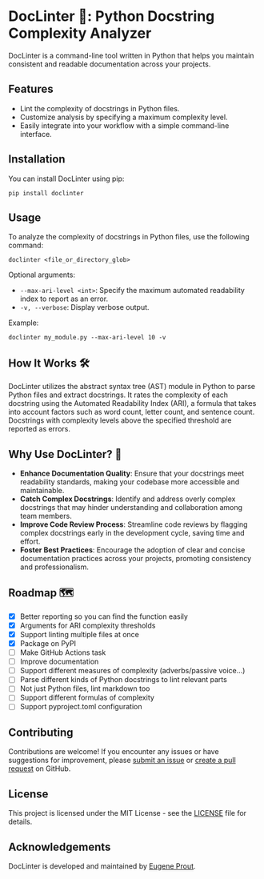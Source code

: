 # DocLinter 📝: Python Docstring Complexity Analyzer

DocLinter is a command-line tool written in Python that helps you maintain consistent and readable documentation across your projects.

## Features

- Lint the complexity of docstrings in Python files.
- Customize analysis by specifying a maximum complexity level.
- Easily integrate into your workflow with a simple command-line interface.

## Installation

You can install DocLinter using pip:

```
pip install doclinter
```

## Usage

To analyze the complexity of docstrings in Python files, use the following command:

```
doclinter <file_or_directory_glob>
```

Optional arguments:

- `--max-ari-level <int>`: Specify the maximum automated readability index to report as an error.
- `-v, --verbose`: Display verbose output.

Example:

```
doclinter my_module.py --max-ari-level 10 -v
```

## How It Works 🛠️

DocLinter utilizes the abstract syntax tree (AST) module in Python to parse Python files and extract docstrings. It rates the complexity of each docstring using the Automated Readability Index (ARI), a formula that takes into account factors such as word count, letter count, and sentence count. Docstrings with complexity levels above the specified threshold are reported as errors.

## Why Use DocLinter? 🚀

- **Enhance Documentation Quality**: Ensure that your docstrings meet readability standards, making your codebase more accessible and maintainable.
- **Catch Complex Docstrings**: Identify and address overly complex docstrings that may hinder understanding and collaboration among team members.
- **Improve Code Review Process**: Streamline code reviews by flagging complex docstrings early in the development cycle, saving time and effort.
- **Foster Best Practices**: Encourage the adoption of clear and concise documentation practices across your projects, promoting consistency and professionalism.

## Roadmap 🗺️

- [x] Better reporting so you can find the function easily
- [x] Arguments for ARI complexity thresholds
- [x] Support linting multiple files at once
- [x] Package on PyPI
- [ ] Make GitHub Actions task
- [ ] Improve documentation
- [ ] Support different measures of complexity (adverbs/passive voice...)
- [ ] Parse different kinds of Python docstrings to lint relevant parts
- [ ] Not just Python files, lint markdown too
- [ ] Support different formulas of complexity
- [ ] Support pyproject.toml configuration

## Contributing

Contributions are welcome! If you encounter any issues or have suggestions for improvement, please [submit an issue](https://github.com/eugene-prout/doclinter/issues) or [create a pull request](https://github.com/eugene-prout/doclinter/pulls) on GitHub.

## License

This project is licensed under the MIT License - see the [LICENSE](/LICENSE) file for details.

## Acknowledgements

DocLinter is developed and maintained by [Eugene Prout](https://www.prout.tech).